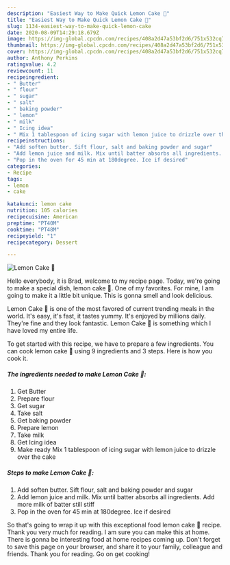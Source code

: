```yaml
---
description: "Easiest Way to Make Quick Lemon Cake 🍋"
title: "Easiest Way to Make Quick Lemon Cake 🍋"
slug: 1134-easiest-way-to-make-quick-lemon-cake
date: 2020-08-09T14:29:18.679Z
image: https://img-global.cpcdn.com/recipes/408a2d47a53bf2d6/751x532cq70/lemon-cake-🍋-recipe-main-photo.jpg
thumbnail: https://img-global.cpcdn.com/recipes/408a2d47a53bf2d6/751x532cq70/lemon-cake-🍋-recipe-main-photo.jpg
cover: https://img-global.cpcdn.com/recipes/408a2d47a53bf2d6/751x532cq70/lemon-cake-🍋-recipe-main-photo.jpg
author: Anthony Perkins
ratingvalue: 4.2
reviewcount: 11
recipeingredient:
- " Butter"
- " flour"
- " sugar"
- " salt"
- " baking powder"
- " lemon"
- " milk"
- " Icing idea"
- " Mix 1 tablespoon of icing sugar with lemon juice to drizzle over the cake"
recipeinstructions:
- "Add soften butter. Sift flour, salt and baking powder and sugar"
- "Add lemon juice and milk. Mix until batter absorbs all ingredients. Add more milk of batter still stiff"
- "Pop in the oven for 45 min at 180degree. Ice if desired"
categories:
- Recipe
tags:
- lemon
- cake

katakunci: lemon cake 
nutrition: 105 calories
recipecuisine: American
preptime: "PT40M"
cooktime: "PT48M"
recipeyield: "1"
recipecategory: Dessert

---
```



![Lemon Cake 🍋](https://img-global.cpcdn.com/recipes/408a2d47a53bf2d6/751x532cq70/lemon-cake-🍋-recipe-main-photo.jpg)

Hello everybody, it is Brad, welcome to my recipe page. Today, we're going to make a special dish, lemon cake 🍋. One of my favorites. For mine, I am going to make it a little bit unique. This is gonna smell and look delicious.

Lemon Cake 🍋 is one of the most favored of current trending meals in the world. It's easy, it's fast, it tastes yummy. It's enjoyed by millions daily. They're fine and they look fantastic. Lemon Cake 🍋 is something which I have loved my entire life.




To get started with this recipe, we have to prepare a few ingredients. You can cook lemon cake 🍋 using 9 ingredients and 3 steps. Here is how you cook it.

<!--inarticleads1-->

##### The ingredients needed to make Lemon Cake 🍋:

1. Get  Butter
1. Prepare  flour
1. Get  sugar
1. Take  salt
1. Get  baking powder
1. Prepare  lemon
1. Take  milk
1. Get  Icing idea
1. Make ready  Mix 1 tablespoon of icing sugar with lemon juice to drizzle over the cake




<!--inarticleads2-->

##### Steps to make Lemon Cake 🍋:

1. Add soften butter. Sift flour, salt and baking powder and sugar
1. Add lemon juice and milk. Mix until batter absorbs all ingredients. Add more milk of batter still stiff
1. Pop in the oven for 45 min at 180degree. Ice if desired




So that's going to wrap it up with this exceptional food lemon cake 🍋 recipe. Thank you very much for reading. I am sure you can make this at home. There is gonna be interesting food at home recipes coming up. Don't forget to save this page on your browser, and share it to your family, colleague and friends. Thank you for reading. Go on get cooking!
